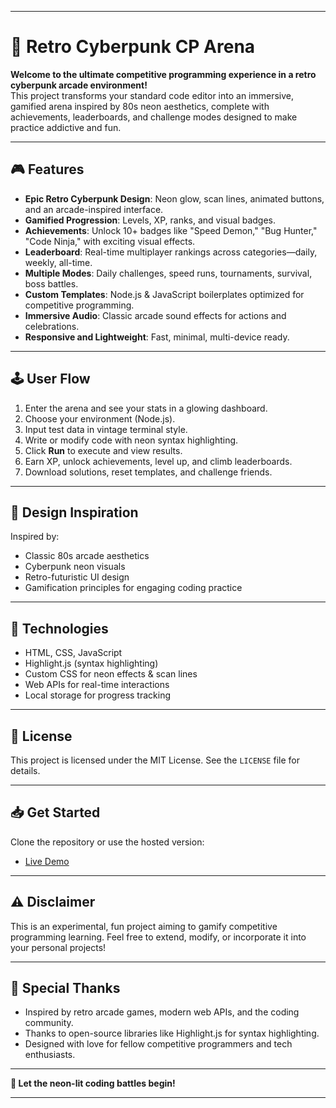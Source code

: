 
***

# 🚀 Retro Cyberpunk CP Arena

**Welcome to the ultimate competitive programming experience in a retro cyberpunk arcade environment!**  
This project transforms your standard code editor into an immersive, gamified arena inspired by 80s neon aesthetics, complete with achievements, leaderboards, and challenge modes designed to make practice addictive and fun.

***

## 🎮 Features

- **Epic Retro Cyberpunk Design**: Neon glow, scan lines, animated buttons, and an arcade-inspired interface.
- **Gamified Progression**: Levels, XP, ranks, and visual badges.
- **Achievements**: Unlock 10+ badges like "Speed Demon," "Bug Hunter," "Code Ninja," with exciting visual effects.
- **Leaderboard**: Real-time multiplayer rankings across categories—daily, weekly, all-time.
- **Multiple Modes**: Daily challenges, speed runs, tournaments, survival, boss battles.
- **Custom Templates**: Node.js & JavaScript boilerplates optimized for competitive programming.
- **Immersive Audio**: Classic arcade sound effects for actions and celebrations.
- **Responsive and Lightweight**: Fast, minimal, multi-device ready.
  
***

## 🕹️ User Flow

1. Enter the arena and see your stats in a glowing dashboard.
2. Choose your environment (Node.js).
3. Input test data in vintage terminal style.
4. Write or modify code with neon syntax highlighting.
5. Click **Run** to execute and view results.
6. Earn XP, unlock achievements, level up, and climb leaderboards.
7. Download solutions, reset templates, and challenge friends.

***

## 🎨 Design Inspiration

Inspired by:
- Classic 80s arcade aesthetics
- Cyberpunk neon visuals
- Retro-futuristic UI design
- Gamification principles for engaging coding practice

***

## 🔧 Technologies

- HTML, CSS, JavaScript
- Highlight.js (syntax highlighting)
- Custom CSS for neon effects & scan lines
- Web APIs for real-time interactions
- Local storage for progress tracking

***

## 📄 License

This project is licensed under the MIT License. See the `LICENSE` file for details.

***

## 📥 Get Started

Clone the repository or use the hosted version:
- [Live Demo](https://ppl-ai-code-interpreter-files.s3.amazonaws.com/web/direct-files/effc204b340c58837f37c232bd343024/b6396571-3119-41f4-8813-1bab676e1dc9/index.html)

***

## ⚠️ Disclaimer

This is an experimental, fun project aiming to gamify competitive programming learning. Feel free to extend, modify, or incorporate it into your personal projects!

***

## 🎉 Special Thanks

- Inspired by retro arcade games, modern web APIs, and the coding community.
- Thanks to open-source libraries like Highlight.js for syntax highlighting.
- Designed with love for fellow competitive programmers and tech enthusiasts.

***

**🌟 Let the neon-lit coding battles begin!**

***
